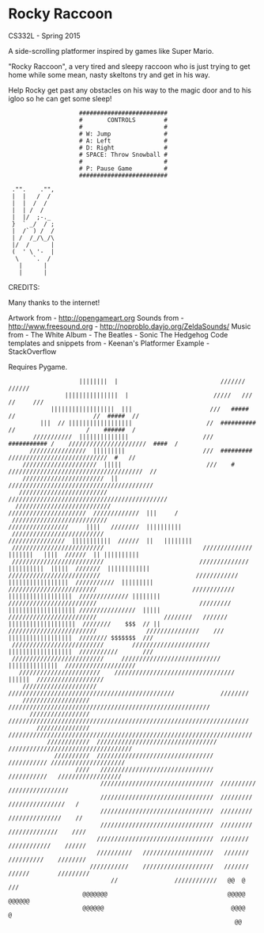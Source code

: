 Rocky Raccoon
====================
CS332L - Spring 2015

A side-scrolling platformer inspired by games like Super Mario.  

"Rocky Raccoon", a very tired and sleepy raccoon who is just trying 
to get home while some mean, nasty skeltons try and get in his way.  

Help Rocky get past any obstacles on his way to the magic door and 
to his igloo so he can get some sleep!

                        #########################
                        #       CONTROLS        # 
                        #                       #
                        # W: Jump               #
                        # A: Left               #
                        # D: Right              #
                        # SPACE: Throw Snowball #
                        #                       #
                        # P: Pause Game         #
                        #########################

     ."".    ."",
     |  |   /  /
     |  |  /  /
     |  | /  /
     |  |/  ;-._ 
     }  ` _/  / ;
     |  /` ) /  /
     | /  /_/\_/\
     |/  /      |
     (  ' \ '-  |
      \    `.  /
       |      |
       |      |


CREDITS:

Many thanks to the internet!

Artwork from 
    - http://opengameart.org
Sounds from
    - http://www.freesound.org
    - http://noproblo.dayjo.org/ZeldaSounds/
Music from
    - The White Album - The Beatles
    - Sonic The Hedgehog
Code templates and snippets from 
    - Keenan's Platformer Example
    - StackOverflow
    
    
Requires Pygame.








                        ||||||||  |                             ///////                             //////
                    |||||||||||||||  |                        /////   ///                         //     /// 
                ||||||||||||||||||  |||                      ///   ##### //                      //  #####  //
             |||  // ||||||||||||||||||                     //  ########## //                    /    ######  /
           ///////////  ||||||||||||||                     ///  ########### /    //////////////////////  ####  /
          ////////////////  |||||||||                      ///  #########    ////////////////////////////  #   //
        /////////////////////  |||||                        ///    #  //////////////////////////////////////  //
        ///////////////////////  ||                                /////////////////////////////////////////
       /////////////////////////                                 /////////////////////////////////////////////
      ///////////////////////////                              //////////////////////  /////////////  |||     /
     ///////////////////////////                             /////////////////     ||||   ////////  ||||||||||
     //////////////////////////                             ////////////////  |||||||||||  //////  ||   ||||||||
     //////////////////////////                            //////////////   |||||||   ||||  //////  || ||||||||||
     //////////////////////////                           ////////////// ||||||||||  |||||  ///////  ||||||||||||
    //////////////////////////                           ////////////   |||||||||||||||||  ///////////  |||||||||
    /////////////////////////                           ////////////  ||||||||||||||||||  ////////////// ||||||||
    /////////////////////////                             /////////  ||||||||||||||||||| ////////////////  |||||
    /////////////////////////                   ////////   /////// |||||||||||||||||||  ////////    $$$  // ||
    /////////////////////////              ///////////////    ///  ||||||||||||||||||  //////// $$$$$$$  ///
     //////////////////////////        //////////////////////     ||||||||||||||||||  ///////////       ///
     //////////////////////////     ////////////////////////////     ||||||||||||||  ////////////////////
       ///////////////////////    //////////////////////////////////         ||||||  ///////////////////
        /////////////////////   ///////////////////////////////////////////////             ////////
        ///////////////////    ///////////////////////////////////////////////////////// 
          /////////////////    //////////////////////////////////////////////////////////////////// 
            ///////////////   /////////////////////////////////////////////////////////////////////
               ////////////  ////////////////////////////////// ///////////////////////////////////
                 //////////  /////////////////////////////////   /////////// /////////////////////
                       ////   ////////////////////////////////  ///////////   //////////////////
                              ////////////////////////////////  //////////   /////////////////
                              ////////////////////////////////  /////////    ////////////////   /
                              ////////////////////////////////  /////////   ///////////////    //
                              ////////////////////////////////  /////////  //////////////    ////
                             /////////////////////////////////  ////////   ////////////    //////
                             //////////   ////////////////////   ///////   //////////    ////////
                           ///////////    ////////////////////   ///////   //////        /////////
                                 //                ////////////   @@  @                    ///
                         @@@@@@@                                  @@@@@                       @@@@@@ 
                         @@@@@@                                    @@@@                            @ 
                                                                    @@ 